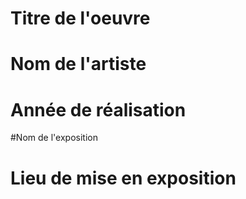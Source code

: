 # Titre de l'oeuvre



# Nom de l'artiste



# Année de réalisation


#Nom de l'exposition

# Lieu de mise en exposition 
